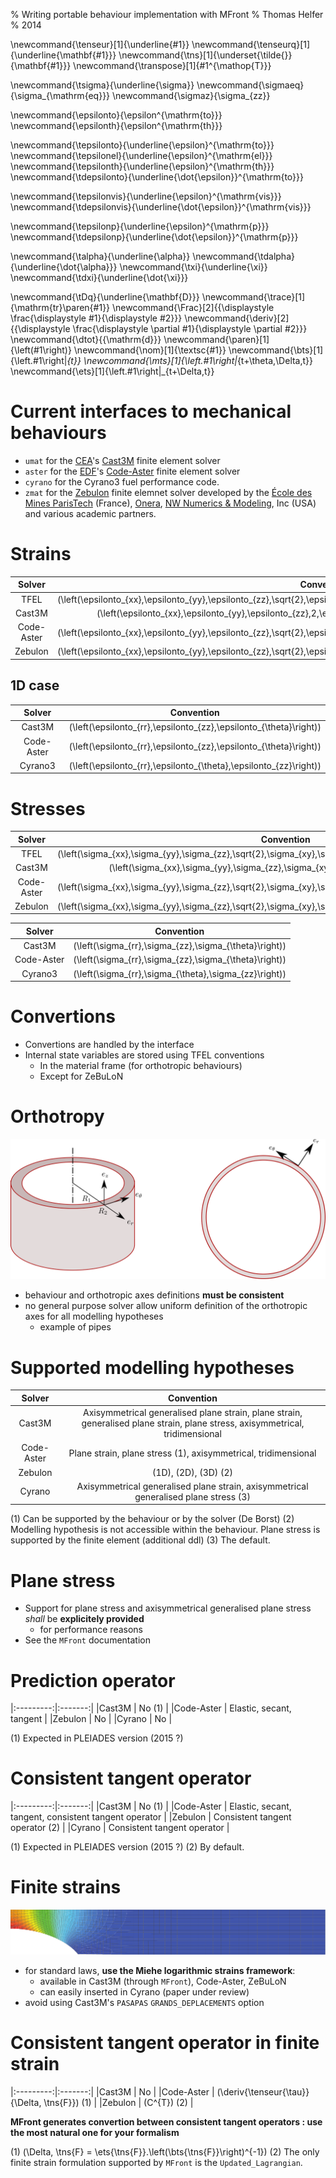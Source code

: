 % Writing portable behaviour implementation with MFront
% Thomas Helfer
% 2014

\newcommand{\tenseur}[1]{\underline{#1}}
\newcommand{\tenseurq}[1]{\underline{\mathbf{#1}}}
\newcommand{\tns}[1]{\underset{\tilde{}}{\mathbf{#1}}}
\newcommand{\transpose}[1]{#1^{\mathop{T}}}

\newcommand{\tsigma}{\underline{\sigma}}
\newcommand{\sigmaeq}{\sigma_{\mathrm{eq}}}
\newcommand{\sigmaz}{\sigma_{zz}}

\newcommand{\epsilonto}{\epsilon^{\mathrm{to}}}
\newcommand{\epsilonth}{\epsilon^{\mathrm{th}}}

\newcommand{\tepsilonto}{\underline{\epsilon}^{\mathrm{to}}}
\newcommand{\tepsilonel}{\underline{\epsilon}^{\mathrm{el}}}
\newcommand{\tepsilonth}{\underline{\epsilon}^{\mathrm{th}}}
\newcommand{\tdepsilonto}{\underline{\dot{\epsilon}}^{\mathrm{to}}}

\newcommand{\tepsilonvis}{\underline{\epsilon}^{\mathrm{vis}}}
\newcommand{\tdepsilonvis}{\underline{\dot{\epsilon}}^{\mathrm{vis}}}

\newcommand{\tepsilonp}{\underline{\epsilon}^{\mathrm{p}}}
\newcommand{\tdepsilonp}{\underline{\dot{\epsilon}}^{\mathrm{p}}}

\newcommand{\talpha}{\underline{\alpha}}
\newcommand{\tdalpha}{\underline{\dot{\alpha}}}
\newcommand{\txi}{\underline{\xi}}
\newcommand{\tdxi}{\underline{\dot{\xi}}}

\newcommand{\tDq}{\underline{\mathbf{D}}}
\newcommand{\trace}[1]{\mathrm{tr}\paren{#1}}
\newcommand{\Frac}[2]{{\displaystyle \frac{\displaystyle #1}{\displaystyle #2}}}
\newcommand{\deriv}[2]{{\displaystyle \frac{\displaystyle \partial #1}{\displaystyle \partial #2}}}
\newcommand{\dtot}{{\mathrm{d}}}
\newcommand{\paren}[1]{\left(#1\right)}
\newcommand{\nom}[1]{\textsc{#1}}
\newcommand{\bts}[1]{\left.#1\right|_{t}}
\newcommand{\mts}[1]{\left.#1\right|_{t+\theta\,\Delta\,t}}
\newcommand{\ets}[1]{\left.#1\right|_{t+\Delta\,t}}

# Current interfaces to mechanical behaviours

- `umat` for the [CEA](http://www.cea.fr/)'s
  [Cast3M](http://www-cast3m.cea.fr/) finite element solver
- `aster` for the [EDF](http://www.edf.com/)'s
  [Code-Aster](http://www.code-aster.org) finite element
  solver
- `cyrano` for the Cyrano3 fuel performance code.
- `zmat` for the [Zebulon](www.zset-software.com/products/zebulon/)
  finite elemnet solver developed by the
  [École des Mines ParisTech](http://www.mines-paristech.fr/)
  (France), [Onera](http://www.onera.fr),
  [NW Numerics & Modeling](http://www.nwnumerics.com), Inc (USA) and
  various academic partners.

# Strains

|   Solver  |                                                         Convention                                                                            |
|:---------:|:---------------------------------------------------------------------------------------------------------------------------------------------:|
|TFEL       |\(\left(\epsilonto_{xx},\epsilonto_{yy},\epsilonto_{zz},\sqrt{2}\,\epsilonto_{xy},\sqrt{2}\,\epsilonto_{xy},\sqrt{2}\,\epsilonto_{yz}\right)\) |
|Cast3M     |\(\left(\epsilonto_{xx},\epsilonto_{yy},\epsilonto_{zz},2\,\epsilonto_{xy},2\,\epsilonto_{xy},2\,\epsilonto_{yz}\right)\)                      |
|Code-Aster |\(\left(\epsilonto_{xx},\epsilonto_{yy},\epsilonto_{zz},\sqrt{2}\,\epsilonto_{xy},\sqrt{2}\,\epsilonto_{xy},\sqrt{2}\,\epsilonto_{yz}\right)\) |
|Zebulon    |\(\left(\epsilonto_{xx},\epsilonto_{yy},\epsilonto_{zz},\sqrt{2}\,\epsilonto_{xy},\sqrt{2}\,\epsilonto_{yz},\sqrt{2}\,\epsilonto_{xz}\right)\) |

## 1D case


|   Solver  |                   Convention                                        |
|:---------:|:-------------------------------------------------------------------:|
|Cast3M     |\(\left(\epsilonto_{rr},\epsilonto_{zz},\epsilonto_{\theta}\right)\) |
|Code-Aster |\(\left(\epsilonto_{rr},\epsilonto_{zz},\epsilonto_{\theta}\right)\) |
|Cyrano3    |\(\left(\epsilonto_{rr},\epsilonto_{\theta},\epsilonto_{zz}\right)\) |

# Stresses

|   Solver  |                                                         Convention                                                    |
|:---------:|:---------------------------------------------------------------------------------------------------------------------:|
|TFEL       |\(\left(\sigma_{xx},\sigma_{yy},\sigma_{zz},\sqrt{2}\,\sigma_{xy},\sqrt{2}\,\sigma_{xy},\sqrt{2}\,\sigma_{yz}\right)\) |
|Cast3M     |\(\left(\sigma_{xx},\sigma_{yy},\sigma_{zz},\sigma_{xy},\sigma_{xy},\sigma_{yz}\right)\)                               |
|Code-Aster |\(\left(\sigma_{xx},\sigma_{yy},\sigma_{zz},\sqrt{2}\,\sigma_{xy},\sqrt{2}\,\sigma_{xy},\sqrt{2}\,\sigma_{yz}\right)\) |
|Zebulon    |\(\left(\sigma_{xx},\sigma_{yy},\sigma_{zz},\sqrt{2}\,\sigma_{xy},\sqrt{2}\,\sigma_{yz},\sqrt{2}\,\sigma_{xz}\right)\) |

|   Solver  |                   Convention                                        |
|:---------:|:-------------------------------------------------------------------:|
|Cast3M     |\(\left(\sigma_{rr},\sigma_{zz},\sigma_{\theta}\right)\)              |
|Code-Aster |\(\left(\sigma_{rr},\sigma_{zz},\sigma_{\theta}\right)\)              |
|Cyrano3    |\(\left(\sigma_{rr},\sigma_{\theta},\sigma_{zz}\right)\)              |

# Convertions

- Convertions are handled by the interface
- Internal state variables are stored using TFEL conventions
    - In the material frame (for orthotropic behaviours)
    - Except for ZeBuLoN

# Orthotropy

![](img/pipe.svg "Recommended definition for the orthotropic axes for pipes")

- behaviour and orthotropic axes definitions **must be consistent**
- no general purpose solver allow uniform definition of the
  orthotropic axes for all modelling hypotheses
    - example of pipes

# Supported modelling hypotheses

|   Solver  |                                                         Convention                                                 |
|:---------:|:------------------------------------------------------------------------------------------------------------------:|
|Cast3M     | Axisymmetrical generalised plane strain, plane strain, generalised plane strain, plane stress, axisymmetrical, tridimensional  |
|Code-Aster | Plane strain, plane stress (1), axisymmetrical, tridimensional                                                     |
|Zebulon    | \(1D\), \(2D\), \(3D\) (2)                                                                                         |
|Cyrano     | Axisymmetrical generalised plane strain, axisymmetrical generalised plane stress (3)                               |

(1) Can be supported by the behaviour or by the solver (De Borst)
(2) Modelling hypothesis is not accessible within the behaviour. Plane
	stress is supported by the finite element (additional ddl)
(3) The default.

# Plane stress

- Support for plane stress and axisymmetrical generalised plane
  stress *shall* be **explicitely provided**
    - for performance reasons
- See the `MFront` documentation

# Prediction operator

|:---------:|:-------:|
|Cast3M     | No (1)  |
|Code-Aster | Elastic, secant, tangent |
|Zebulon    | No      |
|Cyrano     | No      |

(1) Expected in PLEIADES version (2015 ?)

# Consistent tangent operator

|:---------:|:-------:|
|Cast3M     | No (1)  |
|Code-Aster | Elastic, secant, tangent, consistent tangent operator  |
|Zebulon    | Consistent tangent operator (2)  |
|Cyrano     | Consistent tangent operator      |

(1) Expected in PLEIADES version (2015 ?)
(2) By default.

# Finite strains

![](img/LogarithmicStrainPlasticity-ssna303.svg)

- for standard laws, **use the Miehe logarithmic strains framework**:
    - available in Cast3M (through `MFront`), Code-Aster, ZeBuLoN
	- can easily inserted in Cyrano (paper under review)
- avoid using Cast3M's `PASAPAS` `GRANDS_DEPLACEMENTS` option

# Consistent tangent operator in finite strain

|:---------:|:-------:|
|Cast3M     | No  |
|Code-Aster | \(\deriv{\tenseur{\tau}}{\Delta\, \tns{F}}\) (1)  |
|Zebulon    | \(C^{T}\) (2)  |

**MFront generates convertion between consistent tangent operators :
  use the most natural one for your formalism**

(1) \(\Delta\, \tns{F} = \ets{\tns{F}}.\left(\bts{\tns{F}}\right)^{-1}\)
(2) The only finite strain formulation supported by `MFront` is the
`Updated_Lagrangian`.

<!-- pandoc -s -f markdown+tex_math_single_backslash --bibliography=bibliography.bib --filter pandoc-citeproc --slide-level 1 --toc --mathjax -i -t revealjs -V theme:beige -H mysettings.css  portability.md -o portability.html -->
